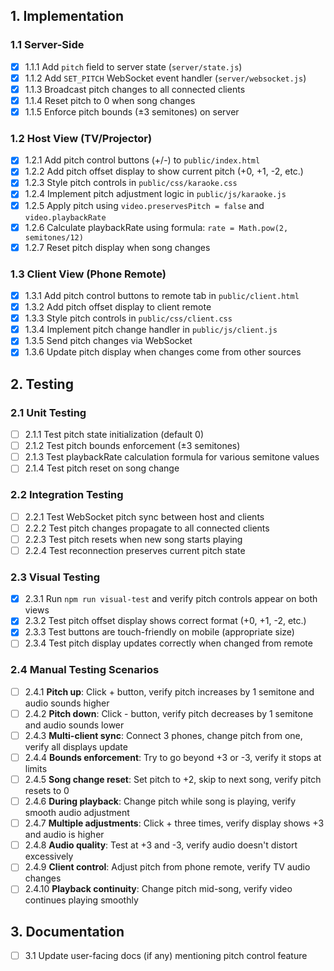 ## 1. Implementation

### 1.1 Server-Side
- [x] 1.1.1 Add `pitch` field to server state (`server/state.js`)
- [x] 1.1.2 Add `SET_PITCH` WebSocket event handler (`server/websocket.js`)
- [x] 1.1.3 Broadcast pitch changes to all connected clients
- [x] 1.1.4 Reset pitch to 0 when song changes
- [x] 1.1.5 Enforce pitch bounds (±3 semitones) on server

### 1.2 Host View (TV/Projector)
- [x] 1.2.1 Add pitch control buttons (+/-) to `public/index.html`
- [x] 1.2.2 Add pitch offset display to show current pitch (+0, +1, -2, etc.)
- [x] 1.2.3 Style pitch controls in `public/css/karaoke.css`
- [x] 1.2.4 Implement pitch adjustment logic in `public/js/karaoke.js`
- [x] 1.2.5 Apply pitch using `video.preservesPitch = false` and `video.playbackRate`
- [x] 1.2.6 Calculate playbackRate using formula: `rate = Math.pow(2, semitones/12)`
- [x] 1.2.7 Reset pitch display when song changes

### 1.3 Client View (Phone Remote)
- [x] 1.3.1 Add pitch control buttons to remote tab in `public/client.html`
- [x] 1.3.2 Add pitch offset display to client remote
- [x] 1.3.3 Style pitch controls in `public/css/client.css`
- [x] 1.3.4 Implement pitch change handler in `public/js/client.js`
- [x] 1.3.5 Send pitch changes via WebSocket
- [x] 1.3.6 Update pitch display when changes come from other sources

## 2. Testing

### 2.1 Unit Testing
- [ ] 2.1.1 Test pitch state initialization (default 0)
- [ ] 2.1.2 Test pitch bounds enforcement (±3 semitones)
- [ ] 2.1.3 Test playbackRate calculation formula for various semitone values
- [ ] 2.1.4 Test pitch reset on song change

### 2.2 Integration Testing
- [ ] 2.2.1 Test WebSocket pitch sync between host and clients
- [ ] 2.2.2 Test pitch changes propagate to all connected clients
- [ ] 2.2.3 Test pitch resets when new song starts playing
- [ ] 2.2.4 Test reconnection preserves current pitch state

### 2.3 Visual Testing
- [x] 2.3.1 Run `npm run visual-test` and verify pitch controls appear on both views
- [x] 2.3.2 Test pitch offset display shows correct format (+0, +1, -2, etc.)
- [x] 2.3.3 Test buttons are touch-friendly on mobile (appropriate size)
- [ ] 2.3.4 Test pitch display updates correctly when changed from remote

### 2.4 Manual Testing Scenarios
- [ ] 2.4.1 **Pitch up**: Click + button, verify pitch increases by 1 semitone and audio sounds higher
- [ ] 2.4.2 **Pitch down**: Click - button, verify pitch decreases by 1 semitone and audio sounds lower
- [ ] 2.4.3 **Multi-client sync**: Connect 3 phones, change pitch from one, verify all displays update
- [ ] 2.4.4 **Bounds enforcement**: Try to go beyond +3 or -3, verify it stops at limits
- [ ] 2.4.5 **Song change reset**: Set pitch to +2, skip to next song, verify pitch resets to 0
- [ ] 2.4.6 **During playback**: Change pitch while song is playing, verify smooth audio adjustment
- [ ] 2.4.7 **Multiple adjustments**: Click + three times, verify display shows +3 and audio is higher
- [ ] 2.4.8 **Audio quality**: Test at +3 and -3, verify audio doesn't distort excessively
- [ ] 2.4.9 **Client control**: Adjust pitch from phone remote, verify TV audio changes
- [ ] 2.4.10 **Playback continuity**: Change pitch mid-song, verify video continues playing smoothly

## 3. Documentation
- [ ] 3.1 Update user-facing docs (if any) mentioning pitch control feature
